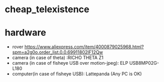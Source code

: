 # cheap_telexistence

# hardware
- rover  https://www.aliexpress.com/item/4000879025968.html?spm=a2g0o.order_list.0.0.69911802lF12Qw
- camera (in case of theta) :RICHO THETA Z1
- camera (in case of fisheye USB over motion-jpeg): ELP USB8MP02G-L180 
- computer(in case of fisheye USB):  Lattepanda (Any PC is OK)
